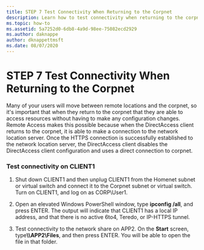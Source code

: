 ```yaml
---
title: STEP 7 Test Connectivity When Returning to the Corpnet
description: Learn how to test connectivity when returning to the corpnet on CLIENT1.
ms.topic: how-to
ms.assetid: 5a7252d0-6db8-4a9d-98ee-75082ecd2929
ms.author: daknappe
author: dknappettmsft
ms.date: 08/07/2020
---
```

# STEP 7 Test Connectivity When Returning to the Corpnet

Many of your users will move between remote locations and the corpnet, so it's important that when they return to the corpnet that they are able to access resources without having to make any configuration changes. Remote Access makes this possible because when the DirectAccess client returns to the corpnet, it is able to make a connection to the network location server. Once the HTTPS connection is successfully established to the network location server, the DirectAccess client disables the DirectAccess client configuration and uses a direct connection to corpnet.

### Test connectivity on CLIENT1

1. Shut down CLIENT1 and then unplug CLIENT1 from the Homenet subnet or virtual switch and connect it to the Corpnet subnet or virtual switch. Turn on CLIENT1, and log on as CORP\User1.

2. Open an elevated Windows PowerShell window, type **ipconfig /all**, and press ENTER. The output will indicate that CLIENT1 has a local IP address, and that there is no active 6to4, Teredo, or IP-HTTPS tunnel.

3. Test connectivity to the network share on APP2. On the **Start** screen, type<strong>\\\APP2\Files</strong>, and then press ENTER. You will be able to open the file in that folder.



